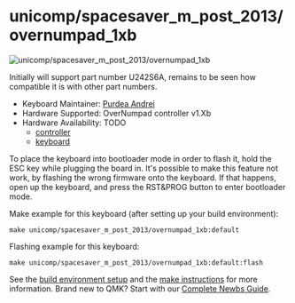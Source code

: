 # unicomp/spacesaver_m_post_2013/overnumpad_1xb

![unicomp/spacesaver_m_post_2013/overnumpad_1xb](https://www.pckeyboard.com/mm5/graphics/00000001/UB4ZPHA_800x343.jpg)

Initially will support part number U242S6A, remains to be seen how compatible it is with other part numbers.

* Keyboard Maintainer: [Purdea Andrei](https://github.com/purdeaandrei)
* Hardware Supported: OverNumpad controller v1.Xb
* Hardware Availability: TODO
  * [controller](https://github.com/purdeaandrei/overnumpad_controller_1xb)
  * [keyboard](https://www.pckeyboard.com/)

To place the keyboard into bootloader mode in order to flash it, hold the ESC key while plugging the board in.
It's possible to make this feature not work, by flashing the wrong firmware onto the keyboard.
If that happens, open up the keyboard, and press the RST&PROG button to enter bootloader mode.

Make example for this keyboard (after setting up your build environment):

    make unicomp/spacesaver_m_post_2013/overnumpad_1xb:default

Flashing example for this keyboard:

    make unicomp/spacesaver_m_post_2013/overnumpad_1xb:default:flash

See the [build environment setup](https://docs.qmk.fm/#/getting_started_build_tools) and the [make instructions](https://docs.qmk.fm/#/getting_started_make_guide) for more information. Brand new to QMK? Start with our [Complete Newbs Guide](https://docs.qmk.fm/#/newbs).
